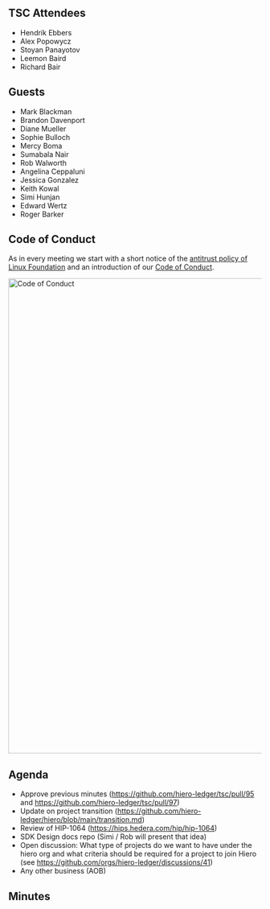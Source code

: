 ## TSC Attendees

- Hendrik Ebbers
- Alex Popowycz
- Stoyan Panayotov
- Leemon Baird
- Richard Bair

## Guests

- Mark Blackman
- Brandon Davenport
- Diane Mueller
- Sophie Bulloch
- Mercy Boma
- Sumabala Nair
- Rob Walworth
- Angelina Ceppaluni
- Jessica Gonzalez
- Keith Kowal
- Simi Hunjan
- Edward Wertz
- Roger Barker

## Code of Conduct

As in every meeting we start with a short notice of the [antitrust policy of Linux Foundation](https://www.linuxfoundation.org/legal/antitrust-policy)
and an introduction of our [Code of Conduct](https://www.lfdecentralizedtrust.org/code-of-conduct).

<img width="945" alt="Code of Conduct" src="https://github.com/user-attachments/assets/3a187bc9-65ae-461e-bb46-7ce0db8e32cf">

## Agenda

- Approve previous minutes (https://github.com/hiero-ledger/tsc/pull/95 and https://github.com/hiero-ledger/tsc/pull/97)
- Update on project transition (https://github.com/hiero-ledger/hiero/blob/main/transition.md)
- Review of HIP-1064 (https://hips.hedera.com/hip/hip-1064)
- SDK Design docs repo (Simi / Rob will present that idea)
- Open discussion: What type of projects do we want to have under the hiero org and what criteria should be required for a project to join Hiero (see https://github.com/orgs/hiero-ledger/discussions/41)
- Any other business (AOB)

## Minutes
